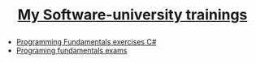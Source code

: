 # <a href="https://softuni.bg/about" rel="My Software-university trainings"><p align="center"> My Software-university trainings<p>
 </a>

* [Programming Fundamentals exercises C#] 
* [Programing fundamentals exams]


[Programming Fundamentals exercises C#]: <https://github.com/MilenKunchev/Soft-Uni/tree/master/C%23ProgrammingFundamentals>
[Programing fundamentals exams]:<https://github.com/MilenKunchev/Soft-Uni/tree/master/Programing%20fundamentals%20exams>
